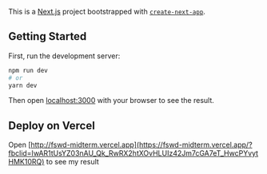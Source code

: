 This is a [Next.js](https://nextjs.org/) project bootstrapped with [`create-next-app`](https://github.com/vercel/next.js/tree/canary/packages/create-next-app).

## Getting Started

First, run the development server:

```bash
npm run dev
# or
yarn dev
```

Then open [localhost:3000](http://localhost:3000) with your browser to see the result.

## Deploy on Vercel

Open [http://fswd-midterm.vercel.app](https://fswd-midterm.vercel.app/?fbclid=IwAR1tUsYZ03nAU_Qk_RwRX2htXOvHLUIz42Jm7cGA7eT_HwcPYvytHMK10RQ) to see my result
